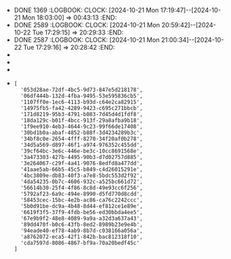 - DONE 1369
  :LOGBOOK:
  CLOCK: [2024-10-21 Mon 17:19:47]--[2024-10-21 Mon 18:03:00] =>  00:43:13
  :END:
- DONE 2589
  :LOGBOOK:
  CLOCK: [2024-10-21 Mon 20:59:42]--[2024-10-22 Tue 17:29:15] =>  20:29:33
  :END:
- DONE 2587
  :LOGBOOK:
  CLOCK: [2024-10-21 Mon 21:00:34]--[2024-10-22 Tue 17:29:16] =>  20:28:42
  :END:
-
-
-
- ```apl
  [
    '053d28ae-72df-4bc5-9d73-847e5d218178',
    '06df444b-132d-4fba-9495-53e595836cb5',
    '1107ff0e-1ec6-4113-b93d-c64e2ca82915',
    '14975fb5-fa42-4289-9423-c695c271bbcb',
    '171d8219-95b3-4791-b083-7d45d4d1fdf8',
    '18da129c-b01f-4bcc-913f-29a8afba9b18',
    '1f9ee910-4eb3-4644-9c23-99f66de17408',
    '30bd1b0a-abaf-4852-b88f-3d4234289b3c',
    '34bf8c0e-2654-4fff-8270-34f20af0b278',
    '34d5a569-d897-46f1-a974-976352c455dd',
    '39cf64bc-3e6c-446e-be3c-10cc8691568e',
    '3a473303-427b-4495-90b3-d7d02757d885',
    '3e264067-c29f-4a41-9076-8edfd8a477dd',
    '41aae5ab-66b5-45c5-b849-c4d26015291e',
    '4bc3809e-db83-40f3-a7e8-5bdc553d2f92',
    '4da54235-0b7c-4606-932c-a525bc661d72',
    '56614b30-25f4-4f86-8c8d-49e93cc6f256',
    '5792af23-6a9c-494e-8990-d5fd770d8cdd',
    '58453cec-15bc-4e2b-ac86-ca76c2242ccc',
    '5b0d91be-dc9a-4b48-8d44-ef812ce1e89e',
    '6619f3f5-37f9-4fdb-be56-ed30bbda4ee5',
    '67e9b9f2-48e8-4089-9a9a-a32d3a637a43',
    '89dd470f-b0c6-43fb-8ed2-8989b23e9e4b',
    '94eade40-ef78-4ab9-8b7d-c038166a056a',
    'a8762072-eca5-42f1-842b-bac812318f10',
    'cda7597d-8086-4867-bf9a-70a20bedf45c'
  ]
  ```